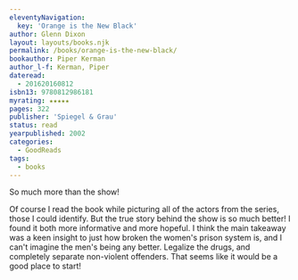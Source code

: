 ```yaml
---
eleventyNavigation:
  key: 'Orange is the New Black'
author: Glenn Dixon
layout: layouts/books.njk
permalink: /books/orange-is-the-new-black/
bookauthor: Piper Kerman
author_l-f: Kerman, Piper
dateread:
  - 201620160812
isbn13: 9780812986181
myrating: ★★★★★
pages: 322
publisher: 'Spiegel & Grau'
status: read
yearpublished: 2002
categories:
  - GoodReads
tags:
  - books
---
```

So much more than the show!

Of course I read the book while picturing all of the actors from the series, those I could identify. But the true story behind the show is so much better! I found it both more informative and more hopeful. I think the main takeaway was a keen insight to just how broken the women's prison system is, and I can't imagine the men's being any better. Legalize the drugs, and completely separate non-violent offenders. That seems like it would be a good place to start!
